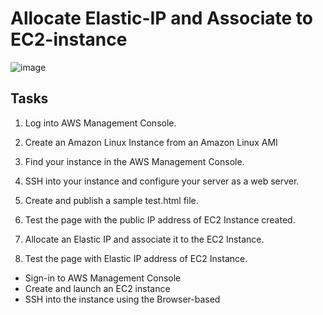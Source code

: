 # Allocate Elastic-IP and Associate to EC2-instance

![image](https://user-images.githubusercontent.com/20463821/120119917-2bd99d80-c192-11eb-9df9-e17b63eabeb0.png)

## Tasks
1. Log into AWS Management Console.

2. Create an Amazon Linux Instance from an Amazon Linux AMI

3. Find your instance in the AWS Management Console.

4. SSH into your instance and configure your server as a web server.

5. Create and publish a sample test.html file.

6. Test the page with the public IP address of EC2 Instance created.

7. Allocate an Elastic IP and associate it to the EC2 Instance.

8. Test the page with Elastic IP address of EC2 Instance.

- Sign-in to AWS Management Console
- Create and launch an EC2 instance
- SSH into the instance using the Browser-based 
